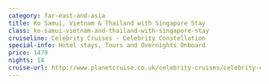 ```yaml
---
category: far-east-and-asia
title: Ko Samui, Vietnam & Thailand with Singapore Stay
class: ko-samui-vietnam-and-thailand-with-singapore-stay
cruiseline: Celebrity Cruises - Celebrity Constellation
special-info: Hotel stays, Tours and Overnights Onboard
price: 1479
nights: 14
cruise-url: http://www.planetcruise.co.uk/celebrity-cruises/celebrity-constellation/23-january-2017/124022?utm_medium=referral&utm_source=secret-escapes&utm_campaign=website
---
```

